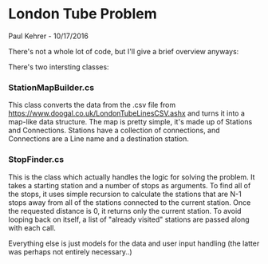 # London Tube Problem
Paul Kehrer - 10/17/2016

There's not a whole lot of code, but I'll give a brief overview anyways:

There's two intersting classes:

### StationMapBuilder.cs
This class converts the data from the .csv file from https://www.doogal.co.uk/LondonTubeLinesCSV.ashx and turns it into a map-like data structure.
The map is pretty simple, it's made up of Stations and Connections. Stations have a collection of connections, and Connections are a
Line name and a destination station.

### StopFinder.cs
This is the class which actually handles the logic for solving the problem. It takes a starting station and a number of stops as arguments.
To find all of the stops, it uses simple recursion to calculate the stations that are N-1 stops away from all of the stations connected to 
the current station. Once the requested distance is 0, it returns only the current station. To avoid looping back on itself, a list of
"already visited" stations are passed along with each call.

Everything else is just models for the data and user input handling (the latter was perhaps not entirely necessary..)
